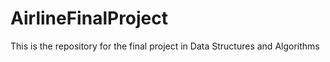 # AirlineFinalProject
This is the repository for the final project in Data Structures and Algorithms
